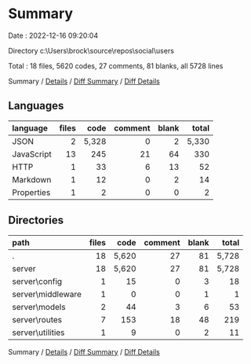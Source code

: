 # Summary

Date : 2022-12-16 09:20:04

Directory c:\\Users\\brock\\source\\repos\\social\\users

Total : 18 files,  5620 codes, 27 comments, 81 blanks, all 5728 lines

Summary / [Details](details.md) / [Diff Summary](diff.md) / [Diff Details](diff-details.md)

## Languages
| language | files | code | comment | blank | total |
| :--- | ---: | ---: | ---: | ---: | ---: |
| JSON | 2 | 5,328 | 0 | 2 | 5,330 |
| JavaScript | 13 | 245 | 21 | 64 | 330 |
| HTTP | 1 | 33 | 6 | 13 | 52 |
| Markdown | 1 | 12 | 0 | 2 | 14 |
| Properties | 1 | 2 | 0 | 0 | 2 |

## Directories
| path | files | code | comment | blank | total |
| :--- | ---: | ---: | ---: | ---: | ---: |
| . | 18 | 5,620 | 27 | 81 | 5,728 |
| server | 18 | 5,620 | 27 | 81 | 5,728 |
| server\\config | 1 | 15 | 0 | 3 | 18 |
| server\\middleware | 1 | 0 | 0 | 1 | 1 |
| server\\models | 2 | 44 | 3 | 6 | 53 |
| server\\routes | 7 | 153 | 18 | 48 | 219 |
| server\\utilities | 1 | 9 | 0 | 2 | 11 |

Summary / [Details](details.md) / [Diff Summary](diff.md) / [Diff Details](diff-details.md)